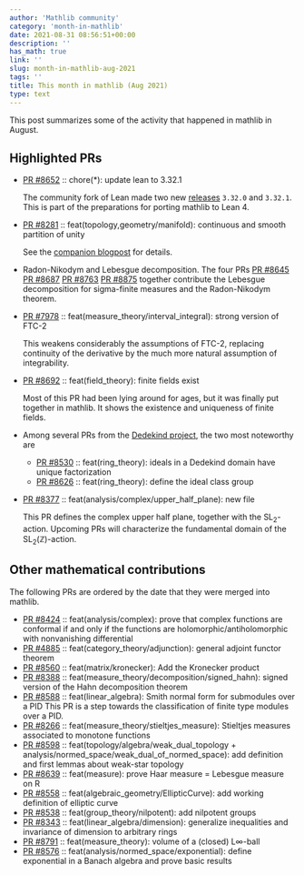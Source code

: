 ```yaml
---
author: 'Mathlib community'
category: 'month-in-mathlib'
date: 2021-08-31 08:56:51+00:00
description: ''
has_math: true
link: ''
slug: month-in-mathlib-aug-2021
tags: ''
title: This month in mathlib (Aug 2021)
type: text
---
```


This post summarizes some of the activity that happened in mathlib in August.

## Highlighted PRs

* [PR #8652](https://github.com/leanprover-community/mathlib/pull/8652) :: chore(*): update lean to 3.32.1

  The community fork of Lean made two new
  [releases](https://github.com/leanprover-community/lean/blob/master/doc/changes.md#3321c-12-august-2021)
  `3.32.0` and `3.32.1`.
  This is part of the preparations for porting mathlib to Lean 4.

* [PR #8281](https://github.com/leanprover-community/mathlib/pull/8281) :: feat(topology,geometry/manifold): continuous and smooth partition of unity

  See the [companion blogpost](continuous-partitions-of-unity/) for details.

* Radon-Nikodym and Lebesgue decomposition. The four PRs
  [PR #8645](https://github.com/leanprover-community/mathlib/pull/8645)
  [PR #8687](https://github.com/leanprover-community/mathlib/pull/8687)
  [PR #8763](https://github.com/leanprover-community/mathlib/pull/8763)
  [PR #8875](https://github.com/leanprover-community/mathlib/pull/8875)
  together contribute
  the Lebesgue decomposition for sigma-finite measures
  and the Radon-Nikodym theorem.

* [PR #7978](https://github.com/leanprover-community/mathlib/pull/7978) :: feat(measure_theory/interval_integral): strong version of FTC-2

  This weakens considerably the assumptions of FTC-2,
  replacing continuity of the derivative by the much more natural assumption of integrability.

* [PR #8692](https://github.com/leanprover-community/mathlib/pull/8692) :: feat(field_theory): finite fields exist

  Most of this PR had been lying around for ages,
  but it was finally put together in mathlib.
  It shows the existence and uniqueness of finite fields.

* Among several PRs from the [Dedekind project](https://github.com/lean-forward/class-number), the two most noteworthy are
  - [PR #8530](https://github.com/leanprover-community/mathlib/pull/8530) :: feat(ring_theory): ideals in a Dedekind domain have unique factorization
  - [PR #8626](https://github.com/leanprover-community/mathlib/pull/8626) :: feat(ring_theory): define the ideal class group

* [PR #8377](https://github.com/leanprover-community/mathlib/pull/8377) :: feat(analysis/complex/upper_half_plane): new file

  This PR defines the complex upper half plane, together with the $\mathrm{SL}_2$-action.
  Upcoming PRs will characterize the fundamental domain of the $\mathrm{SL}_2(\mathbb{Z})$-action.

## Other mathematical contributions

The following PRs are ordered by the date that they were merged into mathlib.

* [PR #8424](https://github.com/leanprover-community/mathlib/pull/8424) :: feat(analysis/complex): prove that complex functions are conformal if and only if the functions are holomorphic/antiholomorphic with nonvanishing differential
* [PR #4885](https://github.com/leanprover-community/mathlib/pull/4885) :: feat(category_theory/adjunction): general adjoint functor theorem
* [PR #8560](https://github.com/leanprover-community/mathlib/pull/8560) :: feat(matrix/kronecker): Add the Kronecker product
* [PR #8388](https://github.com/leanprover-community/mathlib/pull/8388) :: feat(measure_theory/decomposition/signed_hahn): signed version of the Hahn decomposition theorem
* [PR #8588](https://github.com/leanprover-community/mathlib/pull/8588) :: feat(linear_algebra): Smith normal form for submodules over a PID
  This PR is a step towards the classification of finite type modules over a PID.
* [PR #8266](https://github.com/leanprover-community/mathlib/pull/8266) :: feat(measure_theory/stieltjes_measure): Stieltjes measures associated to monotone functions
* [PR #8598](https://github.com/leanprover-community/mathlib/pull/8598) :: feat(topology/algebra/weak_dual_topology + analysis/normed_space/weak_dual_of_normed_space): add definition and first lemmas about weak-star topology
* [PR #8639](https://github.com/leanprover-community/mathlib/pull/8639) :: feat(measure): prove Haar measure = Lebesgue measure on R
* [PR #8558](https://github.com/leanprover-community/mathlib/pull/8558) :: feat(algebraic_geometry/EllipticCurve): add working definition of elliptic curve
* [PR #8538](https://github.com/leanprover-community/mathlib/pull/8538) :: feat(group_theory/nilpotent): add nilpotent groups
* [PR #8343](https://github.com/leanprover-community/mathlib/pull/8343) :: feat(linear_algebra/dimension): generalize inequalities and invariance of dimension to arbitrary rings
* [PR #8791](https://github.com/leanprover-community/mathlib/pull/8791) :: feat(measure_theory): volume of a (closed) L∞-ball
* [PR #8576](https://github.com/leanprover-community/mathlib/pull/8576) :: feat(analysis/normed_space/exponential): define exponential in a Banach algebra and prove basic results
